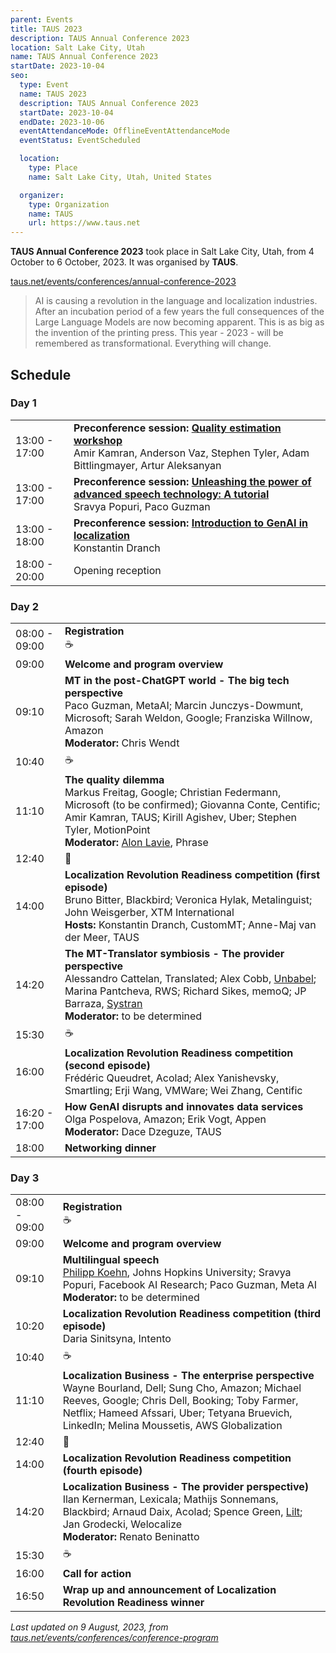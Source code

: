 ```yaml
---
parent: Events
title: TAUS 2023
description: TAUS Annual Conference 2023
location: Salt Lake City, Utah
name: TAUS Annual Conference 2023
startDate: 2023-10-04
seo:
  type: Event
  name: TAUS 2023
  description: TAUS Annual Conference 2023
  startDate: 2023-10-04
  endDate: 2023-10-06
  eventAttendanceMode: OfflineEventAttendanceMode
  eventStatus: EventScheduled

  location:
    type: Place
    name: Salt Lake City, Utah, United States

  organizer:
    type: Organization
    name: TAUS
    url: https://www.taus.net
---
```


**TAUS Annual Conference 2023** took place in Salt Lake City, Utah, from 4 October to 6 October, 2023.
It was organised by **TAUS**.

[taus.net/events/conferences/annual-conference-2023](https://www.taus.net/events/conferences/annual-conference-2023)

> AI is causing a revolution in the language and localization industries. After an incubation period of a few years the full consequences of the Large Language Models are now becoming apparent. This is as big as the invention of the printing press. This year - 2023 - will be remembered as transformational. Everything will change.


## Schedule

### Day 1

|     |     |
| --- | --- |
| 13:00 - 17:00 | **Preconference session:** [**Quality estimation workshop**](https://www.taus.net/events/conferences/quality-estimation-workshop) <br>Amir Kamran, Anderson Vaz, Stephen Tyler, Adam Bittlingmayer, Artur Aleksanyan |
| 13:00 - 17:00 | **Preconference session:** [**Unleashing the power of advanced speech technology: A tutorial**](https://www.taus.net/events/conferences/unleashing-the-power-of-advanced-speech-technology-a-tutorial) <br>Sravya Popuri, Paco Guzman |
| 13:00 - 18:00 | **Preconference session:** [**Introduction to GenAI in localization**](https://www.taus.net/events/conferences/genai-in-localization) <br>Konstantin Dranch |
| 18:00 - 20:00 | Opening reception |

### Day 2

|     |     |
| --- | --- |
| 08:00 - 09:00 | **Registration** <br>☕️ |
| 09:00 | **Welcome and program overview** |
| 09:10 | **MT in the post-ChatGPT world - The big tech perspective** <br>Paco Guzman, MetaAI; Marcin Junczys-Dowmunt, Microsoft; Sarah Weldon, Google; Franziska Willnow, Amazon <br>**Moderator:** Chris Wendt |
| 10:40 | ☕️ |
| 11:10 | **The quality dilemma** <br>Markus Freitag, Google; Christian Federmann, Microsoft (to be confirmed); Giovanna Conte, Centific; Amir Kamran, TAUS; Kirill Agishev, Uber; Stephen Tyler, MotionPoint <br>**Moderator:** [Alon Lavie](/../more/people/alon-lavie.md), Phrase |
| 12:40 | 🍴 |
| 14:00 | **Localization Revolution Readiness competition (first episode)** <br>Bruno Bitter, Blackbird; Veronica Hylak, Metalinguist; John Weisgerber, XTM International <br>**Hosts:** Konstantin Dranch, CustomMT; Anne-Maj van der Meer, TAUS |
| 14:20 | **The MT-Translator symbiosis - The provider perspective** <br>Alessandro Cattelan, Translated; Alex Cobb, [Unbabel](/../apis/unbabel.md); Marina Pantcheva, RWS; Richard Sikes, memoQ; JP Barraza, [Systran](/../apis/systran.md) <br>**Moderator:** to be determined |
| 15:30 | ☕️ |
| 16:00 | **Localization Revolution Readiness competition (second episode)** <br>Frédéric Queudret, Acolad; Alex Yanishevsky, Smartling; Erji Wang, VMWare; Wei Zhang, Centific |
| 16:20 - 17:00 | **How GenAI disrupts and innovates data services** <br>Olga Pospelova, Amazon; Erik Vogt, Appen <br>**Moderator:** Dace Dzeguze, TAUS |
| 18:00 | **Networking dinner** |

### Day 3

|     |     |
| --- | --- |
| 08:00 - 09:00 | **Registration** <br>☕️ |
| 09:00 | **Welcome and program overview** |
| 09:10 | **Multilingual speech** <br>[Philipp Koehn](/../more/people/philipp-koehn.md), Johns Hopkins University; Sravya Popuri, Facebook AI Research; Paco Guzman, Meta AI <br>**Moderator:** to be determined |
| 10:20 | **Localization Revolution Readiness competition (third episode)** <br>Daria Sinitsyna, Intento |
| 10:40 | ☕️ |
| 11:10 | **Localization Business - The enterprise perspective** <br>Wayne Bourland, Dell; Sung Cho, Amazon; Michael Reeves, Google; Chris Dell, Booking; Toby Farmer, Netflix; Hameed Afssari, Uber; Tetyana Bruevich, LinkedIn; Melina Moussetis, AWS Globalization |
| 12:40 | 🍴 |
| 14:00 | **Localization Revolution Readiness competition (fourth episode)** |
| 14:20 | **Localization Business - The provider perspective)** <br>Ilan Kernerman, Lexicala; Mathijs Sonnemans, Blackbird;  Arnaud Daix, Acolad; Spence Green, [Lilt](/../more/apis/lilt.md); Jan Grodecki, Welocalize <br>**Moderator:** Renato Beninatto |
| 15:30 | ☕️ |
| 16:00 | **Call for action** |
| 16:50 | **Wrap up and announcement of Localization Revolution Readiness winner** |


*Last updated on 9 August, 2023, from [taus.net/events/conferences/conference-program](https://www.taus.net/events/conferences/conference-program)*